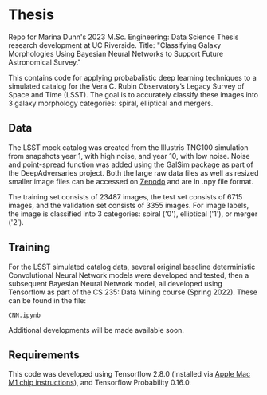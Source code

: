 # Thesis
Repo for Marina Dunn's 2023 M.Sc. Engineering: Data Science Thesis research development at UC Riverside. Title: "Classifying Galaxy Morphologies Using Bayesian Neural Networks to Support Future Astronomical Survey."

This contains code for applying probabalistic deep learning techniques to a simulated catalog for the Vera C. Rubin Observatory’s Legacy Survey of Space and Time (LSST). The goal is to accurately classify these images into 3 galaxy morphology categories: spiral, elliptical and mergers.

## Data
The LSST mock catalog was created from the Illustris TNG100 simulation from snapshots year 1, with high noise, and year 10, with low noise. Noise and point-spread function was added using the GalSim package as part of the DeepAdversaries project. Both the large raw data files as well as resized smaller image files can be accessed on [Zenodo](https://zenodo.org/record/5514180#.Ymb3zi-B2L2) and are in .npy file format. 

The training set consists of 23487 images, the test set consists of 6715 images, and the validation set consists of 3355 images. For image labels, the image is classified into 3 categories: spiral ('0'), elliptical ('1'), or merger ('2’).

## Training
For the LSST simulated catalog data, several original baseline deterministic Convolutional Neural Network models were developed and tested, then a subsequent Bayesian Neural Network model, all developed using Tensorflow as part of the CS 235: Data Mining course (Spring 2022). These can be found in the file:

`CNN.ipynb`

Additional developments will be made available soon.

## Requirements
This code was developed using Tensorflow 2.8.0 (installed via [Apple Mac M1 chip instructions](https://developer.apple.com/metal/tensorflow-plugin/)), and Tensorflow Probability 0.16.0.
